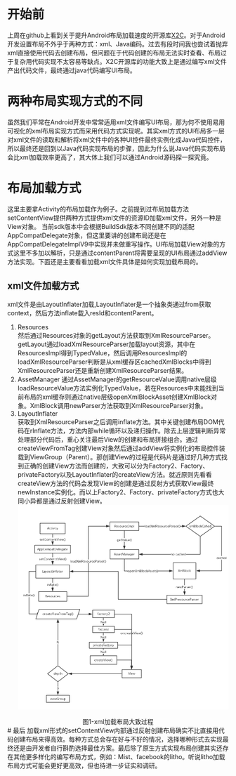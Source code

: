 # 开始前
上周在github上看到关于提升Android布局加载速度的开源库[X2C](https://github.com/iReaderAndroid/X2C)。对于Android开发设置布局不外乎于两种方式：xml、Java编码。过去有段时间我也尝试着抛弃xml直接使用代码去创建布局，但问题在于代码创建的布局无法实时查看、布局过于复杂用代码实现不太容易等缺点。X2C开源库的功能大致上是通过编写xml文件产出代码文件，最终通过java代码编写UI布局。
# 两种布局实现方式的不同
虽然我们平常在Android开发中常常适用xml文件编写UI布局，那为何不使用易用可视化的xml布局实现方式而采用代码方式实现呢。其实xml方式的UI布局多一层对xml文件的读取和解析将xml文件中的各种UI控件最终实例化成Java代码控件，所以最终还是回到以Java代码实现布局的步骤，因此为什么说Java代码实现布局会比xml加载效率更高了，其大体上我们可以通过Android源码探一探究竟。
# 布局加载方式
这里主要拿Activity的布局加载作为例子。之前提到过布局加载方法setContentView提供两种方式提供xml文件的资源ID加载xml文件，另外一种是View对象。
当前sdk版本中会根据BuildSdk版本不同创建不同的适配AppCompatDelegate对象，但这里要讲的创建布局还是在AppCompatDelegateImplV9中实现并未做重写操作。UI布局加载View对象的方式这里不多加以解析，只是通过contentParent将需要呈现的UI布局通过addView方法实现。下面还是主要看看加载xml文件具体是如何实现加载布局的。

## xml文件加载方式
xml文件是由LayoutInflater加载,LayoutInflater是一个抽象类通过from获取context，然后方法inflate载入resId和contentParent。
1. Resources    
然后通过Resources对象的getLayout方法获取到XmlResourceParser。getLayout通过loadXmlResourceParser加载layout资源，其中在ResourcesImpl得到TypedValue，然后调用ResourcesImpl的loadXmlResourceParser判断是从xml缓存区cachedXmlBlocks中得到XmlResourceParser还是重新创建XmlResourceParser结果。
2. AssetManager 
通过AssetManager的getResourceValue调用native层级loadResourceValue方法实例化TypedValue，若在Resources中未能找到当前布局的xml缓存则通过native层级openXmlBlockAsset创建XmlBlock对象。XmlBlock调用newParser方法获取到XmlResourceParser对象。
3. LayoutInflater   
获取到XmlResourceParser之后调用inflate方法。其中关键创建布局DOM代码在rInflate方法，方法内部while循环以及递归操作。除去上层逻辑判断异常处理部分代码后，重心关注最后View的创建和布局拼接组合。通过createViewFromTag创建View对象然后通过addView将实例化的布局控件装载到ViewGroup（Parent）。那创建View的过程是代码片是通过好几种方式找到正确的创建View方法而创建的，大致可以分为Factory2、Factory、privateFactory以及LayoutInflater的createView方法。就近原则先看看createView方法的代码会发现View的创建是通过反射方式获取View最终newInstance实例化。而以上Factory2、Factory、privateFactory方式也大同小异都是通过反射创建View。
![](../art/setContentView_process.png)
<center>图1-xml加载布局大致过程</center>
# 最后
加载xml形式的setContentView内部通过反射创建布局确实不比直接用代码创建布局来得高效。每种方式总会存在好与不好的情况，选择哪种形式去实现最终还是由开发者自行斟酌选择最佳方案。最后除了原生方式实现布局创建其实还存在其他更多样化的编写布局方式，例如：Mist、facebook的litho。听说litho加载布局方式可能会更好更高效，但也待进一步证实和调研。